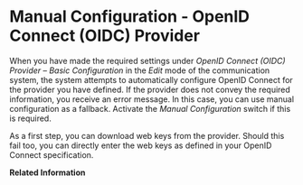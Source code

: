 <!-- loiofa5e4a6b359a4146bbfe895309739a67 -->

# Manual Configuration - OpenID Connect \(OIDC\) Provider

When you have made the required settings under *OpenID Connect \(OIDC\) Provider* – *Basic Configuration* in the *Edit* mode of the communication system, the system attempts to automatically configure OpenID Connect for the provider you have defined. If the provider does not convey the required information, you receive an error message. In this case, you can use manual configuration as a fallback. Activate the *Manual Configuration* switch if this is required.

As a first step, you can download web keys from the provider. Should this fail too, you can directly enter the web keys as defined in your OpenID Connect specification.

**Related Information**  


 <?sap-ot O2O class="- topic/link " href="1bfe32ae08074b7186e375ab425fb114.xml" text="" desc="" xtrc="link:1" xtrf="file:/home/builder/src/dita-all/jjq1673438782153/loio2080d0faf9d84ce6aa14caa4caa32935_en-US/src/content/localization/en-us/fa5e4a6b359a4146bbfe895309739a67.xml" output-class="" outputTopicFile="file:/home/builder/tp.net.sf.dita-ot/2.3/plugins/com.elovirta.dita.markdown_1.3.0/xsl/dita2markdownImpl.xsl" ?> 

